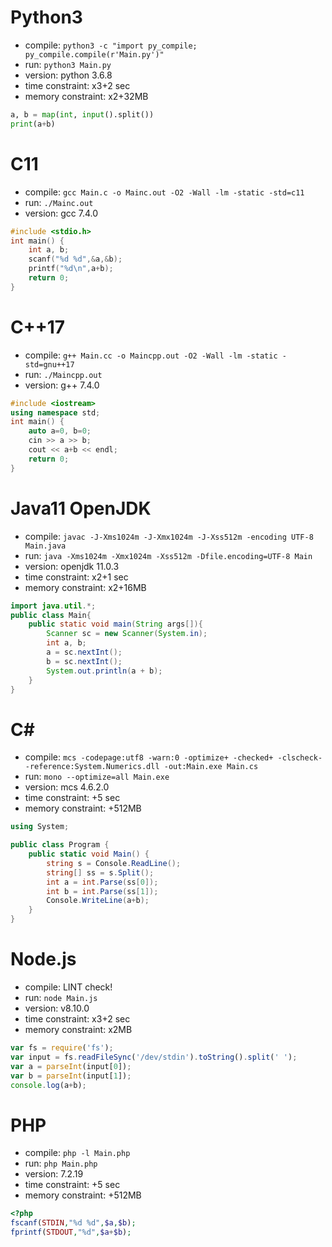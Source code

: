 # Python3
* compile: `python3 -c "import py_compile; py_compile.compile(r'Main.py')"`
* run: `python3 Main.py`
* version: python 3.6.8
* time constraint: x3+2 sec
* memory constraint: x2+32MB

```python
a, b = map(int, input().split())
print(a+b)
```

# C11
* compile: `gcc Main.c -o Mainc.out -O2 -Wall -lm -static -std=c11`
* run: `./Mainc.out`
* version: gcc 7.4.0

```c
#include <stdio.h>
int main() {
    int a, b;
    scanf("%d %d",&a,&b);
    printf("%d\n",a+b);
    return 0;
}
```

# C++17
* compile: `g++ Main.cc -o Maincpp.out -O2 -Wall -lm -static -std=gnu++17`
* run: `./Maincpp.out`
* version: g++ 7.4.0

```cpp
#include <iostream>
using namespace std;
int main() {
    auto a=0, b=0;
    cin >> a >> b;
    cout << a+b << endl;
    return 0;
}
```

# Java11 OpenJDK
* compile: `javac -J-Xms1024m -J-Xmx1024m -J-Xss512m -encoding UTF-8 Main.java`
* run: `java -Xms1024m -Xmx1024m -Xss512m -Dfile.encoding=UTF-8 Main`
* version: openjdk 11.0.3
* time constraint: x2+1 sec
* memory constraint: x2+16MB

```java
import java.util.*;
public class Main{
    public static void main(String args[]){
        Scanner sc = new Scanner(System.in);
        int a, b;
        a = sc.nextInt();
        b = sc.nextInt();
        System.out.println(a + b);
    }
}
```

# C#
* compile: `mcs -codepage:utf8 -warn:0 -optimize+ -checked+ -clscheck- -reference:System.Numerics.dll -out:Main.exe Main.cs`
* run: `mono --optimize=all Main.exe`
* version: mcs 4.6.2.0
* time constraint: +5 sec
* memory constraint: +512MB

```c#
using System;

public class Program {
    public static void Main() {
        string s = Console.ReadLine();
        string[] ss = s.Split();
        int a = int.Parse(ss[0]);
        int b = int.Parse(ss[1]);
        Console.WriteLine(a+b);
    }
}
```

# Node.js
* compile: LINT check!
* run: `node Main.js`
* version: v8.10.0
* time constraint: x3+2 sec
* memory constraint: x2MB

```javascript
var fs = require('fs');
var input = fs.readFileSync('/dev/stdin').toString().split(' ');
var a = parseInt(input[0]);
var b = parseInt(input[1]);
console.log(a+b);
```

# PHP
* compile: `php -l Main.php`
* run: `php Main.php`
* version: 7.2.19
* time constraint: +5 sec
* memory constraint: +512MB

```php
<?php
fscanf(STDIN,"%d %d",$a,$b);
fprintf(STDOUT,"%d",$a+$b);

```
